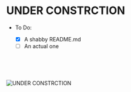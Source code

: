  

# **UNDER CONSTRCTION**
- To Do:

	 - [x] A shabby README.md
	 - [ ] An actual one

<br><br><br>

![UNDER CONSTRCTION](https://exo.pet/fm/construction_xtra_large.gif)

<!---
PatxiAndueza/PatxiAndueza is a ✨ special ✨ repository because its `README.md` (this file) appears on your GitHub profile.
You can click the Preview link to take a look at your changes.
--->
